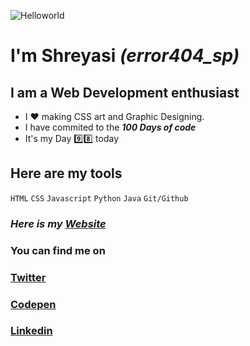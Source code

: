 ![Helloworld](https://github.com/error404-sp/images/blob/master/ezgif.com-video-to-gif.gif)

# I'm Shreyasi *(error404_sp)*

**I am a Web Development enthusiast**
---

* I :heart: making CSS art and Graphic Designing. 
* I have commited to the ***100 Days of code*** 
* It's my Day :nine::eight: today
## Here are my tools
`HTML`
`CSS`
`Javascript`
`Python`
`Java`
`Git/Github`

### *Here is my  [Website](https://shreyasi.netlify.app/)*

### You can find me on 

### [Twitter](https://twitter.com/error404_sp)
### [Codepen](https://codepen.io/error404_sp)
### [Linkedin](https://www.linkedin.com/in/shreyasi-patil-54b18a190)
















